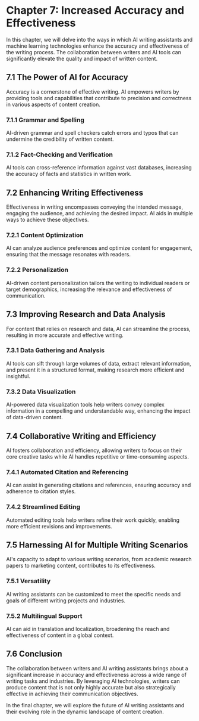 Chapter 7: Increased Accuracy and Effectiveness
===============================================

In this chapter, we will delve into the ways in which AI writing assistants and machine learning technologies enhance the accuracy and effectiveness of the writing process. The collaboration between writers and AI tools can significantly elevate the quality and impact of written content.

7.1 The Power of AI for Accuracy
--------------------------------

Accuracy is a cornerstone of effective writing. AI empowers writers by providing tools and capabilities that contribute to precision and correctness in various aspects of content creation.

### 7.1.1 Grammar and Spelling

AI-driven grammar and spell checkers catch errors and typos that can undermine the credibility of written content.

### 7.1.2 Fact-Checking and Verification

AI tools can cross-reference information against vast databases, increasing the accuracy of facts and statistics in written work.

7.2 Enhancing Writing Effectiveness
-----------------------------------

Effectiveness in writing encompasses conveying the intended message, engaging the audience, and achieving the desired impact. AI aids in multiple ways to achieve these objectives.

### 7.2.1 Content Optimization

AI can analyze audience preferences and optimize content for engagement, ensuring that the message resonates with readers.

### 7.2.2 Personalization

AI-driven content personalization tailors the writing to individual readers or target demographics, increasing the relevance and effectiveness of communication.

7.3 Improving Research and Data Analysis
----------------------------------------

For content that relies on research and data, AI can streamline the process, resulting in more accurate and effective writing.

### 7.3.1 Data Gathering and Analysis

AI tools can sift through large volumes of data, extract relevant information, and present it in a structured format, making research more efficient and insightful.

### 7.3.2 Data Visualization

AI-powered data visualization tools help writers convey complex information in a compelling and understandable way, enhancing the impact of data-driven content.

7.4 Collaborative Writing and Efficiency
----------------------------------------

AI fosters collaboration and efficiency, allowing writers to focus on their core creative tasks while AI handles repetitive or time-consuming aspects.

### 7.4.1 Automated Citation and Referencing

AI can assist in generating citations and references, ensuring accuracy and adherence to citation styles.

### 7.4.2 Streamlined Editing

Automated editing tools help writers refine their work quickly, enabling more efficient revisions and improvements.

7.5 Harnessing AI for Multiple Writing Scenarios
------------------------------------------------

AI's capacity to adapt to various writing scenarios, from academic research papers to marketing content, contributes to its effectiveness.

### 7.5.1 Versatility

AI writing assistants can be customized to meet the specific needs and goals of different writing projects and industries.

### 7.5.2 Multilingual Support

AI can aid in translation and localization, broadening the reach and effectiveness of content in a global context.

7.6 Conclusion
--------------

The collaboration between writers and AI writing assistants brings about a significant increase in accuracy and effectiveness across a wide range of writing tasks and industries. By leveraging AI technologies, writers can produce content that is not only highly accurate but also strategically effective in achieving their communication objectives.

In the final chapter, we will explore the future of AI writing assistants and their evolving role in the dynamic landscape of content creation.
